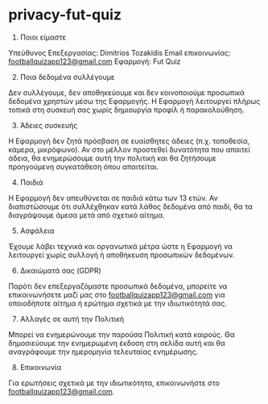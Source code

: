 # privacy-fut-quiz

1. Ποιοι είμαστε

Υπεύθυνος Επεξεργασίας: Dimitrios Tozakidis
Email επικοινωνίας: footballquizapp123@gmail.com
Εφαρμογή: Fut Quiz 

2. Ποια δεδομένα συλλέγουμε

Δεν συλλέγουμε, δεν αποθηκεύουμε και δεν κοινοποιούμε προσωπικά δεδομένα χρηστών μέσω της Εφαρμογής. Η Εφαρμογή λειτουργεί πλήρως τοπικά στη συσκευή σας χωρίς δημιουργία προφίλ ή παρακολούθηση.

3. Άδειες συσκευής

Η Εφαρμογή δεν ζητά πρόσβαση σε ευαίσθητες άδειες (π.χ. τοποθεσία, κάμερα, μικρόφωνο). Αν στο μέλλον προστεθεί δυνατότητα που απαιτεί άδεια, θα ενημερώσουμε αυτή την πολιτική και θα ζητήσουμε προηγούμενη συγκατάθεση όπου απαιτείται.

4. Παιδιά

Η Εφαρμογή δεν απευθύνεται σε παιδιά κάτω των 13 ετών. Αν διαπιστώσουμε ότι συλλέχθηκαν κατά λάθος δεδομένα από παιδί, θα τα διαγράψουμε άμεσα μετά από σχετικό αίτημα.

5. Ασφάλεια

Έχουμε λάβει τεχνικά και οργανωτικά μέτρα ώστε η Εφαρμογή να λειτουργεί χωρίς συλλογή ή αποθήκευση προσωπικών δεδομένων.

6. Δικαιώματά σας (GDPR)

Παρότι δεν επεξεργαζόμαστε προσωπικά δεδομένα, μπορείτε να επικοινωνήσετε μαζί μας στο footballquizapp123@gmail.com για οποιοδήποτε αίτημα ή ερώτημα σχετικά με την ιδιωτικότητά σας.

7. Αλλαγές σε αυτή την Πολιτική

Μπορεί να ενημερώνουμε την παρούσα Πολιτική κατά καιρούς. Θα δημοσιεύουμε την ενημερωμένη έκδοση στη σελίδα αυτή και θα αναγράφουμε την ημερομηνία τελευταίας ενημέρωσης.

8. Επικοινωνία

Για ερωτήσεις σχετικά με την ιδιωτικότητα, επικοινωνήστε στο footballquizapp123@gmail.com.

